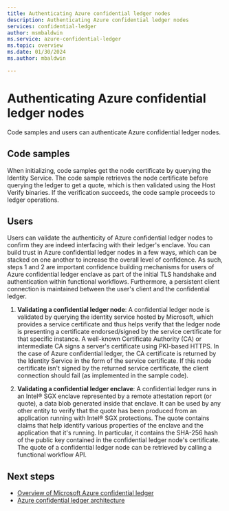 ```yaml
---
title: Authenticating Azure confidential ledger nodes
description: Authenticating Azure confidential ledger nodes
services: confidential-ledger
author: msmbaldwin
ms.service: azure-confidential-ledger
ms.topic: overview
ms.date: 01/30/2024
ms.author: mbaldwin

---
```

# Authenticating Azure confidential ledger nodes

Code samples and users can authenticate Azure confidential ledger nodes.

## Code samples

When initializing, code samples get the node certificate by querying the Identity Service. The code sample retrieves the node certificate before querying the ledger to get a quote, which is then validated using the Host Verify binaries. If the verification succeeds, the code sample proceeds to ledger operations.

## Users

Users can validate the authenticity of Azure confidential ledger nodes to confirm they are indeed interfacing with their ledger's enclave. You can build trust in Azure confidential ledger nodes in a few ways, which can be stacked on one another to increase the overall level of confidence. As such, steps 1 and 2 are important confidence building mechanisms for users of Azure confidential ledger enclave as part of the initial TLS handshake and authentication within functional workflows. Furthermore, a persistent client connection is maintained between the user's client and the confidential ledger.

1. **Validating a confidential ledger node**: A confidential ledger node is validated by querying the identity service hosted by Microsoft, which provides a service certificate and thus helps verify that the ledger node is presenting a certificate endorsed/signed by the service certificate for that specific instance. A well-known Certificate Authority (CA) or intermediate CA signs a server's certificate using PKI-based HTTPS. In the case of Azure confidential ledger, the CA certificate is returned by the Identity Service in the form of the service certificate. If this node certificate isn't signed by the returned service certificate, the client connection should fail (as implemented in the sample code).

2. **Validating a confidential ledger enclave**: A confidential ledger runs in an Intel® SGX enclave represented by a remote attestation report (or quote), a data blob generated inside that enclave. It can be used by any other entity to verify that the quote has been produced from an application running with Intel® SGX protections. The quote contains claims that help identify various properties of the enclave and the application that it's running. In particular, it contains the SHA-256 hash of the public key contained in the confidential ledger node's certificate. The quote of a confidential ledger node can be retrieved by calling a functional workflow API.

## Next steps

- [Overview of Microsoft Azure confidential ledger](overview.md)
- [Azure confidential ledger architecture](architecture.md)
